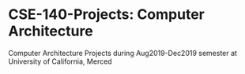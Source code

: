 # CSE-140-Projects: Computer Architecture
Computer Architecture Projects during Aug2019-Dec2019 semester at University of California, Merced
